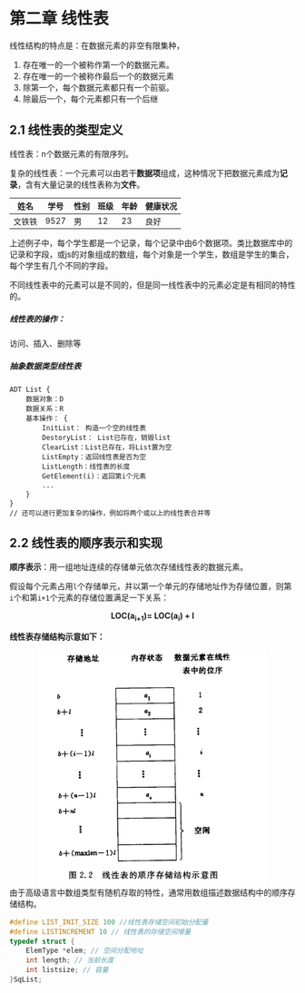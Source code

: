 # 第二章 线性表
线性结构的特点是：在数据元素的非空有限集种，
1. 存在唯一的一个被称作第一个的数据元素。
2. 存在唯一的一个被称作最后一个的数据元素
3. 除第一个，每个数据元素都只有一个前驱。
4. 除最后一个，每个元素都只有一个后继

## 2.1 线性表的类型定义
线性表：n个数据元素的有限序列。

复杂的线性表：一个元素可以由若干**数据项**组成，这种情况下把数据元素成为**记录**，含有大量记录的线性表称为**文件**。

| 姓名   | 学号 | 性别 | 班级 | 年龄 | 健康状况 |
| ------ | ---- | ---- | ---- | ---- | -------- |
| 文铁铁 | 9527 | 男   | 12   | 23   | 良好     |

上述例子中，每个学生都是一个记录，每个记录中由6个数据项。类比数据库中的记录和字段，或js的对象组成的数组，每个对象是一个学生，数组是学生的集合，每个学生有几个不同的字段。

不同线性表中的元素可以是不同的，但是同一线性表中的元素必定是有相同的特性的。

##### 线性表的操作：

访问、插入、删除等

##### 抽象数据类型线性表

```
ADT List {
	数据对象：D
	数据关系：R
	基本操作： {
		InitList： 构造一个空的线性表
		DestoryList： List已存在，销毁list
		ClearList：List已存在，将List置为空
		ListEmpty：返回线性表是否为空
		ListLength：线性表的长度
		GetElement(i)：返回第i个元素
		...
	}
}
// 还可以进行更加复杂的操作，例如将两个或以上的线性表合并等
```

## 2.2 线性表的顺序表示和实现

**顺序表示**：用一组地址连续的存储单元依次存储线性表的数据元素。

假设每个元素占用`l`个存储单元，并以第一个单元的存储地址作为存储位置，则第`i`个和第`i+1`个元素的存储位置满足一下关系：
**<p style="text-align: center">LOC(a<sub>i+1</sub>)= LOC(a<sub>i</sub>) + l</p>**

**线性表存储结构示意如下：**
<div style="display: flex;justify-content: center;"><img src="./images/2.2-1.jpg" alt="2.2-1" style="zoom:70%;" /></div>    
由于高级语言中数组类型有随机存取的特性，通常用数组描述数据结构中的顺序存储结构。

```c
#define LIST_INIT_SIZE 100 //线性表存储空间初始分配量
#define LISTINCREMENT 10 // 线性表的存储空间增量
typedef struct {
    ElemType *elem; // 空间分配地址
    int length; // 当前长度
    int listsize; // 容量
}SqList;
```

